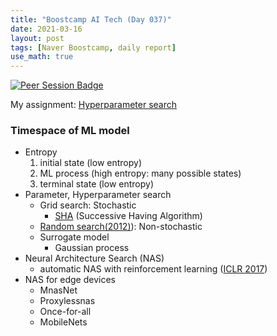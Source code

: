 ```yaml
---
title: "Boostcamp AI Tech (Day 037)"
date: 2021-03-16
layout: post
tags: [Naver Boostcamp, daily report]
use_math: true
---
```


[![Peer Session Badge](https://img.shields.io/badge/Peer%20Session-CC527A?style=flat)](../peer_session/day037.html)

My assignment: [Hyperparameter search](https://colab.research.google.com/drive/18WxEWLawDYANWu0_ykT8I8-Lu_DgDY_b?usp=sharing)

### Timespace of ML model
* Entropy
    1. initial state (low entropy)
    2. ML process (high entropy: many possible states)
    3. terminal state (low entropy)
* Parameter, Hyperparameter search
    * Grid search: Stochastic
        * [SHA](https://arxiv.org/pdf/1502.07943.pdf) (Successive Having Algorithm)
    * [Random search(2012)](https://www.jmlr.org/papers/volume13/bergstra12a/bergstra12a.pdf)): Non-stochastic
    * Surrogate model
        * Gaussian process
* Neural Architecture Search (NAS)
    * automatic NAS with reinforcement learning ([ICLR 2017](https://arxiv.org/pdf/1611.01578.pdf))
* NAS for edge devices
    * MnasNet
    * Proxylessnas
    * Once-for-all
    * MobileNets
<br><br>
